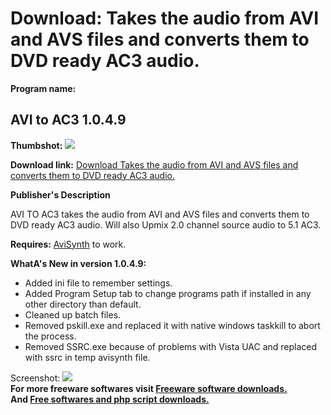 # Download: Takes the audio from AVI and AVS files and converts them to DVD ready AC3 audio.

**Program name:**

## AVI to AC3 1.0.4.9

  
**Thumbshot:** ![](http://www.freewarefiles.com/screenshot/avi2ac31_md.gif)   
  
**Download link:** [Download Takes the audio from AVI and AVS files and converts them to DVD ready AC3 audio.](http://freesoftwares.boysofts.com/AVI-to-AC3_program_47235.html)  
  


**Publisher's Description**  
  


AVI TO AC3 takes the audio from AVI and AVS files and converts them to DVD ready AC3 audio. Will also Upmix 2.0 channel source audio to 5.1 AC3. 

**Requires:** [AviSynth](http://www.freewarefiles.com/AviSynth-RC_program_19362.html) to work.

**WhatA's New in version 1.0.4.9:**

  * Added ini file to remember settings. 
  * Added Program Setup tab to change programs path if installed in any other directory than default. 
  * Cleaned up batch files. 
  * Removed pskill.exe and replaced it with native windows taskkill to abort the process. 
  * Removed SSRC.exe because of problems with Vista UAC and replaced with ssrc in temp avisynth file. 

  
  
Screenshot: ![](http://www.freewarefiles.com/screenshot/avi2ac31.gif)   
**For more freeware softwares visit [Freeware software downloads.](http://freesoftwares.boysofts.com/)**   
**And [Free softwares and php script downloads.](http://www.boysofts.com/)**
